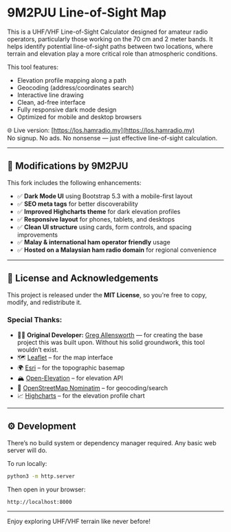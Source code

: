 # 9M2PJU Line-of-Sight Map

This is a UHF/VHF Line-of-Sight Calculator designed for amateur radio operators, particularly those working on the 70 cm and 2 meter bands. It helps identify potential line-of-sight paths between two locations, where terrain and elevation play a more critical role than atmospheric conditions.

This tool features:
- Elevation profile mapping along a path
- Geocoding (address/coordinates search)
- Interactive line drawing
- Clean, ad-free interface
- Fully responsive dark mode design
- Optimized for mobile and desktop browsers

🌐 Live version: [https://los.hamradio.my](https://los.hamradio.my)  
No signup. No ads. No nonsense — just effective line-of-sight calculation.

---

## 🔧 Modifications by 9M2PJU

This fork includes the following enhancements:

- ✅ **Dark Mode UI** using Bootstrap 5.3 with a mobile-first layout  
- ✅ **SEO meta tags** for better discoverability  
- ✅ **Improved Highcharts theme** for dark elevation profiles  
- ✅ **Responsive layout** for phones, tablets, and desktops  
- ✅ **Clean UI structure** using cards, form controls, and spacing improvements  
- ✅ **Malay & international ham operator friendly** usage  
- ✅ **Hosted on a Malaysian ham radio domain** for regional convenience  

---

## 📄 License and Acknowledgements

This project is released under the **MIT License**, so you're free to copy, modify, and redistribute it.

### Special Thanks:

- 👨‍💻 **Original Developer:** [Greg Allensworth](https://github.com/gregallensworth/ham-uhfvhf-map) — for creating the base project this was built upon. Without his solid groundwork, this tool wouldn’t exist.  
- 🗺️ [Leaflet](https://leafletjs.com/) – for the map interface  
- 🌍 [Esri](https://www.esri.com/) – for the topographic basemap  
- 🏔️ [Open-Elevation](https://open-elevation.com/) – for elevation API  
- 🧭 [OpenStreetMap Nominatim](https://nominatim.org/) – for geocoding/search  
- 📈 [Highcharts](https://www.highcharts.com/) – for the elevation profile chart  

---

## ⚙️ Development

There’s no build system or dependency manager required. Any basic web server will do.

To run locally:

```bash
python3 -m http.server
````

Then open in your browser:

```
http://localhost:8000
```

---

Enjoy exploring UHF/VHF terrain like never before!

